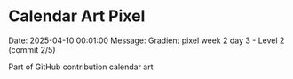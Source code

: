 # Calendar Art Pixel

Date: 2025-04-10 00:01:00
Message: Gradient pixel week 2 day 3 - Level 2 (commit 2/5)

Part of GitHub contribution calendar art
